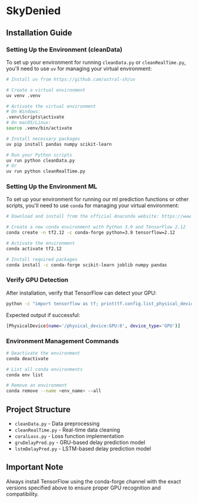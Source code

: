 # SkyDenied

## Installation Guide

### Setting Up the Environment (cleanData)

To set up your environment for running `cleanData.py` or `cleanRealTime.py`, you'll need to use `uv` for managing your virtual environment:

```bash
# Install uv from https://github.com/astral-sh/uv

# Create a virtual environment
uv venv .venv

# Activate the virtual environment
# On Windows:
.venv\Scripts\activate
# On macOS/Linux:
source .venv/bin/activate

# Install necessary packages
uv pip install pandas numpy scikit-learn

# Run your Python scripts
uv run python cleanData.py
# Or
uv run python cleanRealTime.py
```

### Setting Up the Environment ML

To set up your environment for running our ml prediction functions or other scripts, you'll need to use `conda` for managing your virtual environment:

```bash
# Download and install from the official Anaconda website: https://www.anaconda.com/products/distribution

# Create a new conda environment with Python 3.9 and TensorFlow 2.12
conda create -n tf2.12 -c conda-forge python=3.9 tensorflow=2.12

# Activate the environment
conda activate tf2.12

# Install required packages
conda install -c conda-forge scikit-learn joblib numpy pandas
```

### Verify GPU Detection

After installation, verify that TensorFlow can detect your GPU:

```bash
python -c "import tensorflow as tf; print(tf.config.list_physical_devices('GPU'))"
```

Expected output if successful:

```bash
[PhysicalDevice(name='/physical_device:GPU:0', device_type='GPU')]
```

### Environment Management Commands

```bash
# Deactivate the environment
conda deactivate

# List all conda environments
conda env list

# Remove an environment
conda remove --name <env_name> --all
```

## Project Structure

- `cleanData.py` - Data preprocessing
- `cleanRealTime.py` - Real-time data cleaning
- `coralLoss.py` - Loss function implementation
- `gruDelayPred.py` - GRU-based delay prediction model
- `lstmDelayPred.py` - LSTM-based delay prediction model

## Important Note

Always install TensorFlow using the conda-forge channel with the exact versions specified above to ensure proper GPU recognition and compatibility.
